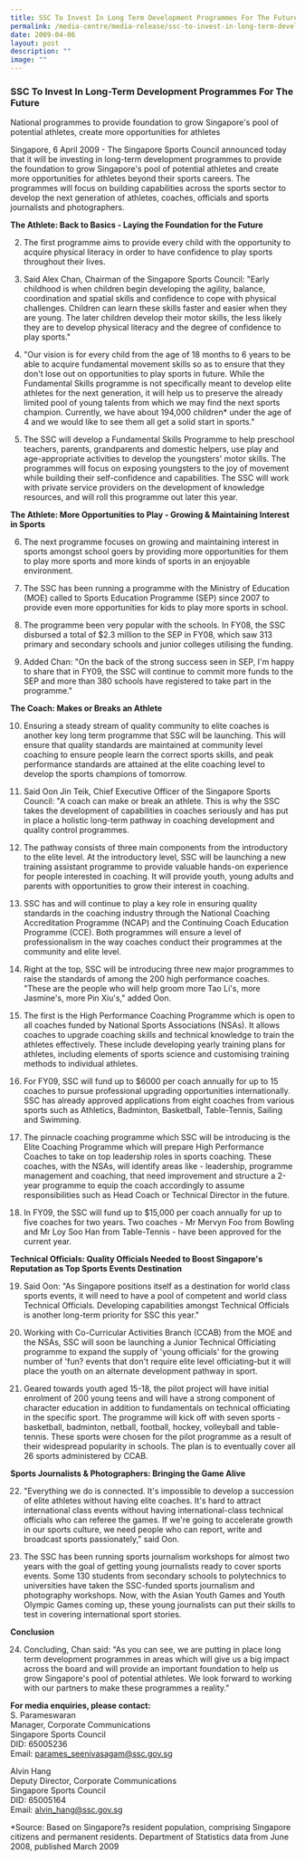 ```yaml
---
title: SSC To Invest In Long Term Development Programmes For The Future
permalink: /media-centre/media-release/ssc-to-invest-in-long-term-development-programmes-for-the-future/
date: 2009-04-06
layout: post
description: ""
image: ""
---
```

### **SSC To Invest In Long-Term Development Programmes For The Future**

National programmes to provide foundation to grow Singapore's pool of potential athletes, create more opportunities for athletes

Singapore, 6 April 2009 - The Singapore Sports Council announced today that it will be investing in long-term development programmes to provide the foundation to grow Singapore's pool of potential athletes and create more opportunities for athletes beyond their sports careers. The programmes will focus on building capabilities across the sports sector to develop the next generation of athletes, coaches, officials and sports journalists and photographers.

**The Athlete: Back to Basics - Laying the Foundation for the Future**

2. The first programme aims to provide every child with the opportunity to acquire physical literacy in order to have confidence to play sports throughout their lives.

3. Said Alex Chan, Chairman of the Singapore Sports Council: "Early childhood is when children begin developing the agility, balance, coordination and spatial skills and confidence to cope with physical challenges. Children can learn these skills faster and easier when they are young. The later children develop their motor skills, the less likely they are to develop physical literacy and the degree of confidence to play sports."

4. "Our vision is for every child from the age of 18 months to 6 years to be able to acquire fundamental movement skills so as to ensure that they don't lose out on opportunities to play sports in future. While the Fundamental Skills programme is not specifically meant to develop elite athletes for the next generation, it will help us to preserve the already limited pool of young talents from which we may find the next sports champion. Currently, we have about 194,000 children* under the age of 4 and we would like to see them all get a solid start in sports."

5. The SSC will develop a Fundamental Skills Programme to help preschool teachers, parents, grandparents and domestic helpers, use play and age-appropriate activities to develop the youngsters' motor skills. The programmes will focus on exposing youngsters to the joy of movement while building their self-confidence and capabilities. The SSC will work with private service providers on the development of knowledge resources, and will roll this programme out later this year.

**The Athlete: More Opportunities to Play - Growing & Maintaining Interest in Sports**

6. The next programme focuses on growing and maintaining interest in sports amongst school goers by providing more opportunities for them to play more sports and more kinds of sports in an enjoyable environment.

7. The SSC has been running a programme with the Ministry of Education (MOE) called to Sports Education Programme (SEP) since 2007 to provide even more opportunities for kids to play more sports in school.

8. The programme been very popular with the schools. In FY08, the SSC disbursed a total of $2.3 million to the SEP in FY08, which saw 313 primary and secondary schools and junior colleges utilising the funding.

9. Added Chan: "On the back of the strong success seen in SEP, I'm happy to share that in FY09, the SSC will continue to commit more funds to the SEP and more than 380 schools have registered to take part in the programme."

**The Coach: Makes or Breaks an Athlete**

10. Ensuring a steady stream of quality community to elite coaches is another key long term programme that SSC will be launching. This will ensure that quality standards are maintained at community level coaching to ensure people learn the correct sports skills, and peak performance standards are attained at the elite coaching level to develop the sports champions of tomorrow.

11. Said Oon Jin Teik, Chief Executive Officer of the Singapore Sports Council: "A coach can make or break an athlete. This is why the SSC takes the development of capabilities in coaches seriously and has put in place a holistic long-term pathway in coaching development and quality control programmes.

12. The pathway consists of three main components from the introductory to the elite level. At the introductory level, SSC will be launching a new training assistant programme to provide valuable hands-on experience for people interested in coaching. It will provide youth, young adults and parents with opportunities to grow their interest in coaching.

13. SSC has and will continue to play a key role in ensuring quality standards in the coaching industry through the National Coaching Accreditation Programme (NCAP) and the Continuing Coach Education Programme (CCE). Both programmes will ensure a level of professionalism in the way coaches conduct their programmes at the community and elite level.

14. Right at the top, SSC will be introducing three new major programmes to raise the standards of among the 200 high performance coaches. "These are the people who will help groom more Tao Li's, more Jasmine's, more Pin Xiu's," added Oon.

15. The first is the High Performance Coaching Programme which is open to all coaches funded by National Sports Associations (NSAs). It allows coaches to upgrade coaching skills and technical knowledge to train the athletes effectively. These include developing yearly training plans for athletes, including elements of sports science and customising training methods to individual athletes.

16. For FY09, SSC will fund up to $6000 per coach annually for up to 15 coaches to pursue professional upgrading opportunities internationally. SSC has already approved applications from eight coaches from various sports such as Athletics, Badminton, Basketball, Table-Tennis, Sailing and Swimming.

17. The pinnacle coaching programme which SSC will be introducing is the Elite Coaching Programme which will prepare High Performance Coaches to take on top leadership roles in sports coaching. These coaches, with the NSAs, will identify areas like - leadership, programme management and coaching, that need improvement and structure a 2-year programme to equip the coach accordingly to assume responsibilities such as Head Coach or Technical Director in the future.

18. In FY09, the SSC will fund up to $15,000 per coach annually for up to five coaches for two years. Two coaches - Mr Mervyn Foo from Bowling and Mr Loy Soo Han from Table-Tennis - have been approved for the current year.

**Technical Officials: Quality Officials Needed to Boost Singapore's Reputation as Top Sports Events Destination**

19. Said Oon: "As Singapore positions itself as a destination for world class sports events, it will need to have a pool of competent and world class Technical Officials. Developing capabilities amongst Technical Officials is another long-term priority for SSC this year."

20. Working with Co-Curricular Activities Branch (CCAB) from the MOE and the NSAs, SSC will soon be launching a Junior Technical Officiating programme to expand the supply of 'young officials' for the growing number of 'fun? events that don't require elite level officiating-but it will place the youth on an alternate development pathway in sport.

21. Geared towards youth aged 15-18, the pilot project will have initial enrolment of 200 young teens and will have a strong component of character education in addition to fundamentals on technical officiating in the specific sport. The programme will kick off with seven sports - basketball, badminton, netball, football, hockey, volleyball and table-tennis. These sports were chosen for the pilot programme as a result of their widespread popularity in schools. The plan is to eventually cover all 26 sports administered by CCAB.

**Sports Journalists & Photographers: Bringing the Game Alive**

22. "Everything we do is connected. It's impossible to develop a succession of elite athletes without having elite coaches. It's hard to attract international class events without having international-class technical officials who can referee the games. If we're going to accelerate growth in our sports culture, we need people who can report, write and broadcast sports passionately," said Oon.

23. The SSC has been running sports journalism workshops for almost two years with the goal of getting young journalists ready to cover sports events. Some 130 students from secondary schools to polytechnics to universities have taken the SSC-funded sports journalism and photography workshops. Now, with the Asian Youth Games and Youth Olympic Games coming up, these young journalists can put their skills to test in covering international sport stories.

**Conclusion**

24. Concluding, Chan said: "As you can see, we are putting in place long term development programmes in areas which will give us a big impact across the board and will provide an important foundation to help us grow Singapore's pool of potential athletes. We look forward to working with our partners to make these programmes a reality."

**For media enquiries, please contact:**
<br>
S. Parameswaran
<br>
Manager, Corporate Communications
<br>
Singapore Sports Council
<br>
DID: 65005236
<br>
Email: [parames_seenivasagam@ssc.gov.sg](mailto:parames_seenivasagam@ssc.gov.sg)

Alvin Hang
<br>
Deputy Director, Corporate Communications
<br>
Singapore Sports Council
<br>
DID: 65005164
<br>
Email: [alvin_hang@ssc.gov.sg](mailto:alvin_hang@ssc.gov.sg)

*Source: Based on Singapore?s resident population, comprising Singapore citizens and permanent residents. Department of Statistics data from June 2008, published March 2009
